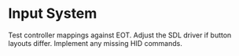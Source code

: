 # Input System

Test controller mappings against EOT. Adjust the SDL driver if button layouts differ. Implement any missing HID commands.
